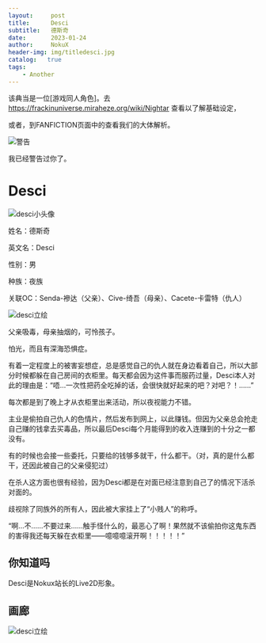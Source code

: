 ```yaml
---
layout:     post
title:      Desci
subtitle:   德斯奇
date:       2023-01-24
author:     NokuX
header-img: img/titledesci.jpg
catalog:   true
tags:
    - Another
---
```


该典当是一位[游戏同人角色]。去 https://frackinuniverse.miraheze.org/wiki/Nightar 查看以了解基础设定，

或者，到FANFICTION页面中的查看我们的大体解析。

![警告]({{site.baseurl}}/img-post/bushi.png)

我已经警告过你了。

# Desci

![desci小头像]({{site.baseurl}}/img-post/desci.jpg)

姓名：德斯奇

英文名：Desci

性别：男

种族：夜族

关联OC：Senda-襂达（父亲）、Cive-绮吾（母亲）、Cacete-卡雷特（仇人）

![desci立绘]({{site.baseurl}}/img-post/desci.png)

父亲吸毒，母亲抽烟的，可怜孩子。

怕光，而且有深海恐惧症。

有着一定程度上的被害妄想症，总是感觉自己的仇人就在身边看着自己，所以大部分时候都躲在自己房间的衣柜里。每天都会因为这件事而服药过量，Desci本人对此的理由是：“唔…一次性把药全吃掉的话，会很快就好起来的吧？对吧？！……”

每次都是到了晚上才从衣柜里出来活动，所以夜视能力不错。

主业是偷拍自己仇人的色情片，然后发布到网上，以此赚钱。但因为父亲总会抢走自己赚的钱拿去买毒品，所以最后Desci每个月能得到的收入连赚到的十分之一都没有。

有的时候也会接一些委托，只要给的钱够多就干，什么都干。（对，真的是什么都干，还因此被自己的父亲侵犯过）

在杀人这方面也很有经验，因为Desci都是在对面已经注意到自己了的情况下活杀对面的。

歧视除了同族外的所有人，因此被大家挂上了“小贱人”的称呼。

“啊…不……不要过来……触手怪什么的，最恶心了啊！果然就不该偷拍你这鬼东西的害得我还每天躲在衣柜里——噫噫噫滚开啊！！！！！”

## 你知道吗

Desci是Nokux站长的Live2D形象。

## 画廊

![desci立绘]({{site.baseurl}}/img-post/descilihui.png)
